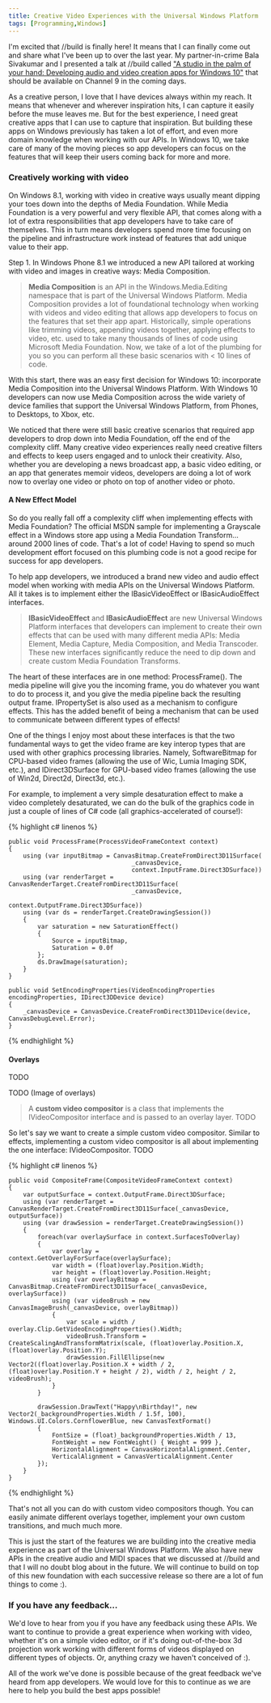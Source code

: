 ```yaml
---
title: Creative Video Experiences with the Universal Windows Platform
tags: [Programming,Windows]
---
```

I'm excited that //build is finally here! It means that I can finally come out and share what I've been up to over the last year. My partner-in-crime Bala Sivakumar and I presented a talk at //build called ["A studio in the palm of your hand: Developing audio and video creation apps for Windows 10"](http://channel9.msdn.com/events/Build/2015/3-634) that should be available on Channel 9 in the coming days.

As a creative person, I love that I have devices always within my reach. It means that whenever and wherever inspiration hits, I can capture it easily before the muse leaves me. But for the best experience, I need great creative apps that I can use to capture that inspiration. But building these apps on Windows previously has taken a lot of effort, and even more domain knowledge when working with our APIs. In Windows 10, we take care of many of the moving pieces so app developers can focus on the features that will keep their users coming back for more and more.

### Creatively working with video
On Windows 8.1, working with video in creative ways usually meant dipping your toes down into the depths of Media Foundation. While Media Foundation is a very powerful and very flexible API, that comes along with a lot of extra responsibilities that app developers have to take care of themselves. This in turn means developers spend more time focusing on the pipeline and infrastructure work instead of features that add unique value to their app. 

Step 1. In Windows Phone 8.1 we introduced a new API tailored at working with video and images in creative ways: Media Composition.

> **Media Composition** is an API in the Windows.Media.Editing namespace that is part of the Universal Windows Platform. Media Composition provides a lot of foundational technology when working with videos and video editing that allows app developers to focus on the features that set their app apart. Historically, simple operations like trimming videos, appending videos together, applying effects to video, etc. used to take many thousands of lines of code using Microsoft Media Foundation. Now, we take of a lot of the plumbing for you so you can perform all these basic scenarios with < 10 lines of code.

With this start, there was an easy first decision for Windows 10: incorporate Media Composition into the Universal Windows Platform. With Windows 10 developers can now use Media Composition across the wide variety of device families that support the Universal Windows Platform, from Phones, to Desktops, to Xbox, etc. 

We noticed that there were still basic creative scenarios that required app developers to drop down into Media Foundation, off the end of the complexity cliff. Many creative video experiences really need creative filters and effects to keep users engaged and to unlock their creativity. Also, whether you are developing a news broadcast app, a basic video editing, or an app that generates memoir videos, developers are doing a lot of work now to overlay one video or photo on top of another video or photo. 

#### A New Effect Model
So do you really fall off a complexity cliff when implementing effects with Media Foundation? The official MSDN sample for implementing a Grayscale effect in a Windows store app using a Media Foundation Transform... around 2000 lines of code. That's a lot of code! Having to spend so much development effort focused on this plumbing code is not a good recipe for success for app developers. 

To help app developers, we introduced a brand new video and audio effect model when working with media APIs on the Universal Windows Platform. All it takes is to implement either the IBasicVideoEffect or IBasicAudioEffect interfaces. 

> **IBasicVideoEffect** and **IBasicAudioEffect** are new Universal Windows Platform interfaces that developers can implement to create their own effects that can be used with many different media APIs: Media Element, Media Capture, Media Composition, and Media Transcoder. These new interfaces significantly reduce the need to dip down and create custom Media Foundation Transforms.

The heart of these interfaces are in one method: ProcessFrame(). The media pipeline will give you the incoming frame, you do whatever you want to do to process it, and you give the media pipeline back the resulting output frame. IPropertySet is also used as a mechanism to configure effects. This has the added benefit of being a mechanism that can be used to communicate between different types of effects!

One of the things I enjoy most about these interfaces is that the two fundamental ways to get the video frame are key interop types that are used with other graphics processing libraries. Namely, SoftwareBitmap for CPU-based video frames (allowing the use of Wic, Lumia Imaging SDK, etc.), and IDirect3DSurface for GPU-based video frames (allowing the use of Win2d, Direct2d, Direct3d, etc.). 

For example, to implement a very simple desaturation effect to make a video completely desaturated, we can do the bulk of the graphics code in just a couple of lines of C# code (all graphics-accelerated of course!):

{% highlight c# linenos %}
    
    public void ProcessFrame(ProcessVideoFrameContext context)
    {
        using (var inputBitmap = CanvasBitmap.CreateFromDirect3D11Surface(                             
                                      _canvasDevice,
                                      context.InputFrame.Direct3DSurface))
        using (var renderTarget = CanvasRenderTarget.CreateFromDirect3D11Surface(
                                      _canvasDevice,
                                      context.OutputFrame.Direct3DSurface))
        using (var ds = renderTarget.CreateDrawingSession())
        {
            var saturation = new SaturationEffect()
            {
                Source = inputBitmap,
                Saturation = 0.0f
            };
            ds.DrawImage(saturation);
        }
    }

    public void SetEncodingProperties(VideoEncodingProperties encodingProperties, IDirect3DDevice device)
    {
        _canvasDevice = CanvasDevice.CreateFromDirect3D11Device(device, CanvasDebugLevel.Error);
    }
    
{% endhighlight %}

#### Overlays
TODO

TODO (Image of overlays)

> A **custom video compositor** is a class that implements the IVideoCompositor interface and is passed to an overlay layer. TODO

So let's say we want to create a simple custom video compositor. Similar to effects, implementing a custom video compositor is all about implementing the one interface: IVideoCompositor. TODO


{% highlight c# linenos %}
    
    public void CompositeFrame(CompositeVideoFrameContext context)
    {
        var outputSurface = context.OutputFrame.Direct3DSurface;
        using (var renderTarget = CanvasRenderTarget.CreateFromDirect3D11Surface(_canvasDevice, outputSurface))
        using (var drawSession = renderTarget.CreateDrawingSession())
        {
            foreach(var overlaySurface in context.SurfacesToOverlay)
            {
                var overlay = context.GetOverlayForSurface(overlaySurface);
                var width = (float)overlay.Position.Width;
                var height = (float)overlay.Position.Height;
                using (var overlayBitmap = CanvasBitmap.CreateFromDirect3D11Surface(_canvasDevice, overlaySurface))
                using (var videoBrush = new CanvasImageBrush(_canvasDevice, overlayBitmap))
                {
                    var scale = width / overlay.Clip.GetVideoEncodingProperties().Width;
                    videoBrush.Transform = CreateScalingAndTransformMatrix(scale, (float)overlay.Position.X, (float)overlay.Position.Y);
                    drawSession.FillEllipse(new Vector2((float)overlay.Position.X + width / 2, (float)overlay.Position.Y + height / 2), width / 2, height / 2, videoBrush);
                }
            }
    
            drawSession.DrawText("Happy\nBirthday!", new Vector2(_backgroundProperties.Width / 1.5f, 100), Windows.UI.Colors.CornflowerBlue, new CanvasTextFormat()
            {
                FontSize = (float)_backgroundProperties.Width / 13,
                FontWeight = new FontWeight() { Weight = 999 },
                HorizontalAlignment = CanvasHorizontalAlignment.Center,
                VerticalAlignment = CanvasVerticalAlignment.Center
            });
        }
    }

{% endhighlight %}

That's not all you can do with custom video compositors though. You can easily animate different overlays together, implement your own custom transitions, and much much more. 

This is just the start of the features we are building into the creative media experience as part of the Universal Windows Platform. We also have new APIs in the creative audio and MIDI spaces that we discussed at //build and that I will no doubt blog about in the future. We will continue to build on top of this new foundation with each successive release so there are a lot of fun things to come :).

### If you have any feedback...
We'd love to hear from you if you have any feedback using these APIs. We want to continue to provide a great experience when working with video, whether it's on a simple video editor, or if it's doing out-of-the-box 3d projection work working with different forms of videos displayed on different types of objects. Or, anything crazy we haven't conceived of :).

All of the work we've done is possible because of the great feedback we've heard from app developers. We would love for this to continue as we are here to help you build the best apps possible!
